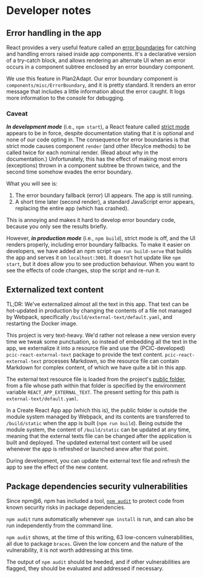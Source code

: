 # Developer notes

## Error handling in the app

React provides a very useful feature called an
[error boundaries](https://reactjs.org/docs/error-boundaries.html)
for catching and handling errors raised inside app components.
It's a declarative version of a try-catch block, and allows rendering an
alternate UI when an error occurs in a component subtree enclosed by
an error boundary component.

We use this feature in Plan2Adapt.
Our error boundary component is `components/misc/ErrorBoundary`, and it is pretty
standard. It renders an error message that includes a little information about
the error caught. It logs more information to the console for debugging.

### Caveat

_**In development mode**_ (i.e., `npm start`), a React feature called
[strict mode](https://reactjs.org/docs/strict-mode.html) appears to be in force,
despite documentation stating that it is optional and none of our code opting in.
The consequence for error boundaries is that strict mode causes component `render`
(and other lifecylce methods) to be called twice for each nominal render.
(Read about why in the documentation.)
Unfortunately, this has the effect of making most errors (exceptions) thrown in a
component subtree be thrown twice, and the second time somehow evades the error boundary.

What you will see is:

1. The error boundary fallback (error) UI appears. The app is still running.
2. A short time later (second render), a standard JavaScript error appears, replacing
   the entire app (which has crashed).

This is annoying and makes it hard to develop error boundary code, because you only see
the results briefly.

However, _**in production mode**_ (i.e., `npm build`), strict mode is off, and the UI
renders properly, including error boundary fallbacks. To make it easier on developers,
we have added an npm script `npm run build-serve` that builds the app and serves it on
`localhost:3001`. It doesn't hot update like `npm start`, but it does allow you to see
production behaviour. When you want to see the effects of code changes, stop the script
and re-run it.

## Externalized text content

TL;DR: We've externalized almost all the text in this app. That text can be hot-updated
in production by changing the contents of a file not managed by Webpack, specifically
`/build/external-text/default.yaml`, and restarting the Docker image.

This project is very text-heavy. We'd rather not release a new version every time we tweak some punctuation,
so instead of embedding all the text in the app, we externalize it into a resource file and use the (PCIC-developed)
`pcic-react-external-text` package to provide the text content. `pcic-react-external-text` processes Markdown,
so the resource file can contain Markdown for complex content, of which we have quite a bit in this app.

The external text resource file is loaded from the project's
[public folder](https://facebook.github.io/create-react-app/docs/using-the-public-folder),
from a file whose path within that folder is specified by the environment variable `REACT_APP_EXTERNAL_TEXT`.
The present setting for this path is `external-text/default.yaml`.

In a Create React App app (which this is), the
public folder is outside the module system managed by Webpack, and its contents are transferred to `/build/static`
when the app is built (`npm run build`).
Being outside the module system, the content of `/build/static` can be updated at any time,
meaning that the external texts file can be changed after the application is built and deployed.
The updated external text content will be used whenever the app is refreshed or launched anew after that point.

During development, you can update the external text file and refresh the app to see the effect of the new content.

## Package dependencies security vulnerabilities

Since npm@6, npm has included a tool,
[`npm audit`](https://blog.npmjs.org/post/173719309445/npm-audit-identify-and-fix-insecure)
to protect code from known security risks in package dependencies.

`npm audit` runs automatically whenever `npm install` is run, and can also
be run independently from the command line.

`npm audit` shows, at the time of this writing, 63 low-concern
vulnerabilities, all due to package `braces`. Given the low concern and the
nature of the vulnerability, it is not worth addressing at this time.

The output of `npm audit` should be heeded, and if other vulnerabilities
are flagged, they should be evaluated and addressed if necessary.
